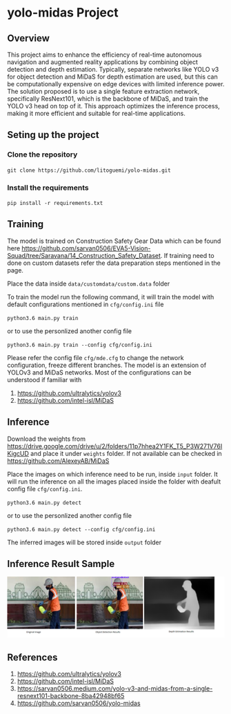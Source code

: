 # yolo-midas Project

## Overview
This project aims to enhance the efficiency of real-time autonomous navigation and augmented reality applications by combining object detection and depth estimation. Typically, separate networks like YOLO v3 for object detection and MiDaS for depth estimation are used, but this can be computationally expensive on edge devices with limited inference power. The solution proposed is to use a single feature extraction network, specifically ResNext101, which is the backbone of MiDaS, and train the YOLO v3 head on top of it. This approach optimizes the inference process, making it more efficient and suitable for real-time applications.

## Seting up the project

### Clone the repository

`git clone https://github.com/litoguemi/yolo-midas.git`

### Install the requirements

`pip install -r requirements.txt`

## Training

The model is trained on Construction Safety Gear Data which can be found here https://github.com/sarvan0506/EVA5-Vision-Squad/tree/Saravana/14_Construction_Safety_Dataset. If training need to done on custom datasets refer the data preparation steps mentioned in the page.

Place the data inside `data/customdata/custom.data` folder

To train the model run the following command, it will train the model with default configurations mentioned in `cfg/config.ini` file


`python3.6 main.py train`

or to use the personlized another config file

`python3.6 main.py train --config cfg/config.ini`

Please refer the config file `cfg/mde.cfg` to change the network configuration, freeze different branches. The model is an extension of YOLOv3 and MiDaS networks. Most of the configurations can be understood if familiar with

1. https://github.com/ultralytics/yolov3
2. https://github.com/intel-isl/MiDaS


## Inference

Download the weights from https://drive.google.com/drive/u/2/folders/11p7hhea2Y1FK_T5_P3W271V76IKigcUD and place it under `weights` folder. If not available can be checked in https://github.com/AlexeyAB/MiDaS


Place the images on which inference need to be run, inside `input` folder. It will run the inference on all the images placed inside the folder with deafult config file `cfg/config.ini`.


`python3.6 main.py detect`

or to use the personlized another config file

`python3.6 main.py detect --config cfg/config.ini`

The inferred images will be stored inside `output` folder

## Inference Result Sample

![result](assets/results.png)

## References
1. https://github.com/ultralytics/yolov3
2. https://github.com/intel-isl/MiDaS
3. https://sarvan0506.medium.com/yolo-v3-and-midas-from-a-single-resnext101-backbone-8ba42948bf65
4. https://github.com/sarvan0506/yolo-midas
